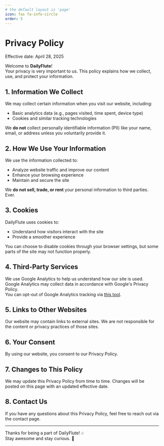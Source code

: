 ```yaml
---
# the default layout is 'page'
icon: fas fa-info-circle
order: 5
---
```


# Privacy Policy

Effective date: April 28, 2025

Welcome to **DailyFlute**!  
Your privacy is very important to us. This policy explains how we collect, use, and protect your information.

## 1. Information We Collect

We may collect certain information when you visit our website, including:
- Basic analytics data (e.g., pages visited, time spent, device type)
- Cookies and similar tracking technologies

We **do not** collect personally identifiable information (PII) like your name, email, or address unless you voluntarily provide it.

## 2. How We Use Your Information

We use the information collected to:
- Analyze website traffic and improve our content
- Enhance your browsing experience
- Maintain and secure the site

We **do not sell, trade, or rent** your personal information to third parties. Ever.

## 3. Cookies

DailyFlute uses cookies to:
- Understand how visitors interact with the site
- Provide a smoother experience

You can choose to disable cookies through your browser settings, but some parts of the site may not function properly.

## 4. Third-Party Services

We use Google Analytics to help us understand how our site is used. Google Analytics may collect data in accordance with Google's Privacy Policy.  
You can opt-out of Google Analytics tracking via [this tool](https://tools.google.com/dlpage/gaoptout).

## 5. Links to Other Websites

Our website may contain links to external sites. We are not responsible for the content or privacy practices of those sites.

## 6. Your Consent

By using our website, you consent to our Privacy Policy.

## 7. Changes to This Policy

We may update this Privacy Policy from time to time. Changes will be posted on this page with an updated effective date.

## 8. Contact Us

If you have any questions about this Privacy Policy, feel free to reach out via the contact page.

---

Thanks for being a part of DailyFlute! 🎶  
Stay awesome and stay curious. 🌟
